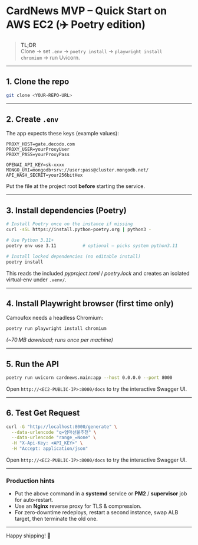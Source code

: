 
# CardNews MVP – Quick Start on AWS EC2 (✈️ Poetry edition)

> **TL;DR**  
> Clone → set `.env` → `poetry install` → `playwright install chromium` → run Uvicorn.

---

## 1. Clone the repo

```bash
git clone <YOUR‑REPO‑URL>
```

---

## 2. Create `.env`

The app expects these keys (example values):

```dotenv
PROXY_HOST=gate.decodo.com
PROXY_USER=yourProxyUser
PROXY_PASS=yourProxyPass

OPENAI_API_KEY=sk-xxxx
MONGO_URI=mongodb+srv://user:pass@cluster.mongodb.net/
API_HASH_SECRET=your256bitHex
```

Put the file at the project root **before** starting the service.

---

## 3. Install dependencies (Poetry)

```bash
# Install Poetry once on the instance if missing
curl -sSL https://install.python-poetry.org | python3 -

# Use Python 3.11+
poetry env use 3.11          # optional – picks system python3.11

# Install locked dependencies (no editable install)
poetry install
```

This reads the included *pyproject.toml* / *poetry.lock* and creates an isolated virtual‑env under `.venv/`.

---

## 4. Install Playwright browser (first time only)

Camoufox needs a headless Chromium:

```bash
poetry run playwright install chromium
```

*(~70 MB download; runs once per machine)*

---

## 5. Run the API

```bash
poetry run uvicorn cardnews.main:app --host 0.0.0.0 --port 8000
```

Open `http://<EC2‑PUBLIC‑IP>:8000/docs` to try the interactive Swagger UI.

---

## 6. Test Get Request 

```bash
curl -G "http://localhost:8000/generate" \
  --data-urlencode "q=엄마선물추천" \
  --data-urlencode "range_=None" \
  -H "X-Api-Key: <API_KEY>" \
  -H "Accept: application/json"
```

Open `http://<EC2‑PUBLIC‑IP>:8000/docs` to try the interactive Swagger UI.

---

### Production hints

* Put the above command in a **systemd** service or **PM2** / **supervisor** job for auto‑restart.  
* Use an **Nginx** reverse proxy for TLS & compression.  
* For zero‑downtime redeploys, restart a second instance, swap ALB target, then terminate the old one.

---

Happy shipping! 🚀
